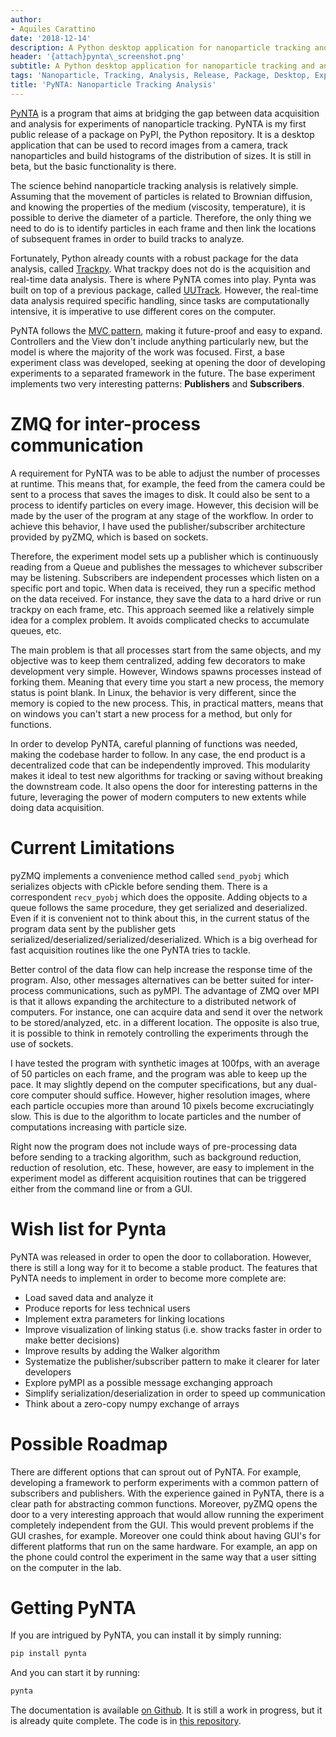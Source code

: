 ```yaml
---
author:
- Aquiles Carattino
date: '2018-12-14'
description: A Python desktop application for nanoparticle tracking and analysis
header: '{attach}pynta\_screenshot.png'
subtitle: A Python desktop application for nanoparticle tracking and analysis
tags: 'Nanoparticle, Tracking, Analysis, Release, Package, Desktop, Experiment'
title: 'PyNTA: Nanoparticle Tracking Analysis'
---
```


[PyNTA](https://pypi.org/project/pynta/) is a program that aims at
bridging the gap between data acquisition and analysis for experiments
of nanoparticle tracking. PyNTA is my first public release of a package
on PyPI, the Python repository. It is a desktop application that can be
used to record images from a camera, track nanoparticles and build
histograms of the distribution of sizes. It is still in beta, but the
basic functionality is there.

The science behind nanoparticle tracking analysis is relatively simple.
Assuming that the movement of particles is related to Brownian
diffusion, and knowing the properties of the medium (viscosity,
temperature), it is possible to derive the diameter of a particle.
Therefore, the only thing we need to do is to identify particles in each
frame and then link the locations of subsequent frames in order to build
tracks to analyze.

Fortunately, Python already counts with a robust package for the data
analysis, called
[Trackpy](http://soft-matter.github.io/trackpy/v0.4.1/). What trackpy
does not do is the acquisition and real-time data analysis. There is
where PyNTA comes into play. Pynta was built on top of a previous
package, called [UUTrack](https://uutrack.readthedocs.io/en/latest/).
However, the real-time data analysis required specific handling, since
tasks are computationally intensive, it is imperative to use different
cores on the computer.

PyNTA follows the [MVC
pattern](https://www.uetke.com/blog/general/the-mvc-pattern-for-lab-projects/),
making it future-proof and easy to expand. Controllers and the View
don't include anything particularly new, but the model is where the
majority of the work was focused. First, a base experiment class was
developed, seeking at opening the door of developing experiments to a
separated framework in the future. The base experiment implements two
very interesting patterns: **Publishers** and **Subscribers**.

ZMQ for inter-process communication
===================================

A requirement for PyNTA was to be able to adjust the number of processes
at runtime. This means that, for example, the feed from the camera could
be sent to a process that saves the images to disk. It could also be
sent to a process to identify particles on every image. However, this
decision will be made by the user of the program at any stage of the
workflow. In order to achieve this behavior, I have used the
publisher/subscriber architecture provided by pyZMQ, which is based on
sockets.

Therefore, the experiment model sets up a publisher which is
continuously reading from a Queue and publishes the messages to
whichever subscriber may be listening. Subscribers are independent
processes which listen on a specific port and topic. When data is
received, they run a specific method on the data received. For instance,
they save the data to a hard drive or run trackpy on each frame, etc.
This approach seemed like a relatively simple idea for a complex
problem. It avoids complicated checks to accumulate queues, etc.

The main problem is that all processes start from the same objects, and
my objective was to keep them centralized, adding few decorators to make
development very simple. However, Windows spawns processes instead of
forking them. Meaning that every time you start a new process, the
memory status is point blank. In Linux, the behavior is very different,
since the memory is copied to the new process. This, in practical
matters, means that on windows you can't start a new process for a
method, but only for functions.

In order to develop PyNTA, careful planning of functions was needed,
making the codebase harder to follow. In any case, the end product is a
decentralized code that can be independently improved. This modularity
makes it ideal to test new algorithms for tracking or saving without
breaking the downstream code. It also opens the door for interesting
patterns in the future, leveraging the power of modern computers to new
extents while doing data acquisition.

Current Limitations
===================

pyZMQ implements a convenience method called `send_pyobj` which
serializes objects with cPickle before sending them. There is a
correspondent `recv_pyobj` which does the opposite. Adding objects to a
queue follows the same procedure, they get serialized and deserialized.
Even if it is convenient not to think about this, in the current status
of the program data sent by the publisher gets
serialized/deserialized/serialized/deserialized. Which is a big overhead
for fast acquisition routines like the one PyNTA tries to tackle.

Better control of the data flow can help increase the response time of
the program. Also, other messages alternatives can be better suited for
inter-process communications, such as pyMPI. The advantage of ZMQ over
MPI is that it allows expanding the architecture to a distributed
network of computers. For instance, one can acquire data and send it
over the network to be stored/analyzed, etc. in a different location.
The opposite is also true, it is possible to think in remotely
controlling the experiments through the use of sockets.

I have tested the program with synthetic images at 100fps, with an
average of 50 particles on each frame, and the program was able to keep
up the pace. It may slightly depend on the computer specifications, but
any dual-core computer should suffice. However, higher resolution
images, where each particle occupies more than around 10 pixels become
excruciatingly slow. This is due to the algorithm to locate particles
and the number of computations increasing with particle size.

Right now the program does not include ways of pre-processing data
before sending to a tracking algorithm, such as background reduction,
reduction of resolution, etc. These, however, are easy to implement in
the experiment model as different acquisition routines that can be
triggered either from the command line or from a GUI.

Wish list for Pynta
===================

PyNTA was released in order to open the door to collaboration. However,
there is still a long way for it to become a stable product. The
features that PyNTA needs to implement in order to become more complete
are:

-   Load saved data and analyze it
-   Produce reports for less technical users
-   Implement extra parameters for linking locations
-   Improve visualization of linking status (i.e. show tracks faster in
    order to make better decisions)
-   Improve results by adding the Walker algorithm
-   Systematize the publisher/subscriber pattern to make it clearer for
    later developers
-   Explore pyMPI as a possible message exchanging approach
-   Simplify serialization/deserialization in order to speed up
    communication
-   Think about a zero-copy numpy exchange of arrays

Possible Roadmap
================

There are different options that can sprout out of PyNTA. For example,
developing a framework to perform experiments with a common pattern of
subscribers and publishers. With the experience gained in PyNTA, there
is a clear path for abstracting common functions. Moreover, pyZMQ opens
the door to a very interesting approach that would allow running the
experiment completely independent from the GUI. This would prevent
problems if the GUI crashes, for example. Moreover one could think about
having GUI's for different platforms that run on the same hardware. For
example, an app on the phone could control the experiment in the same
way that a user sitting on the computer in the lab.

Getting PyNTA
=============

If you are intrigued by PyNTA, you can install it by simply running:

```bash
pip install pynta
```

And you can start it by running:

```bash
pynta
```

The documentation is available [on
Github](https://nanoepics.github.io/pynta/). It is still a work in
progress, but it is already quite complete. The code is in [this
repository](https://github.com/nanoepics/pynta).
